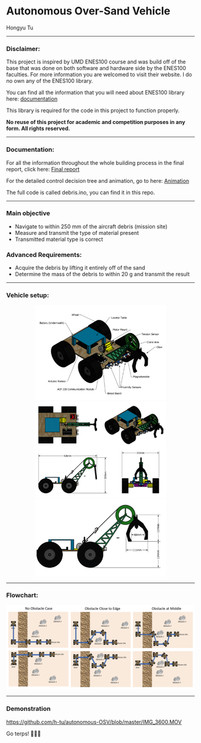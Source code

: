 # Autonomous Over-Sand Vehicle

Hongyu Tu

------
### Disclaimer: 
This project is inspired by UMD ENES100 course and was build off of the base that was done on both software and hardware side by the ENES100 faculties. For more information you are welcomed to visit their website. I do no own any of the ENES100 library.

You can find all the information that you will need about ENES100 library here: [documentation](https://github.com/h-tu/autonomous-OSV/blob/master/Using%20the%20Arduino%20Library.pdf)

This library is required for the code in this project to function properly.

**No reuse of this project for academic and competition purposes in any form. All rights reserved.**

------
### Documentation: 

For all the information throughout the whole building process in the final report, click here: 
[Final report](https://github.com/h-tu/autonomous-OSV/blob/master/final%20report.pdf)

For the detailed control decision tree and animation, go to here: 
[Animation](https://github.com/h-tu/autonomous-OSV/blob/master/full%20animation.pptx)

The full code is called debris.ino, you can find it in this repo.

------

### Main objective
* Navigate to within 250 mm of the aircraft debris (mission site)
* Measure and transmit the type of material present
* Transmitted material type is correct

### Advanced Requirements:
* Acquire the debris by lifting it entirely off of the sand
* Determine the mass of the debris to within 20 g and transmit the result       

------
### Vehicle setup: 

<p align="center">
  <img src="https://github.com/h-tu/autonomous-OSV/blob/master/cad1.png" width="350" >
  <img src="https://github.com/h-tu/autonomous-OSV/blob/master/cad2.png" width="350" >
  <img src="https://github.com/h-tu/autonomous-OSV/blob/master/cad3.png" width="350" >
</p>


------
### Flowchart: 

![](https://github.com/h-tu/autonomous-OSV/blob/master/flow%20chart.png)


------
### Demonstration
https://github.com/h-tu/autonomous-OSV/blob/master/IMG_3600.MOV

Go terps! :turtle::turtle::turtle:
